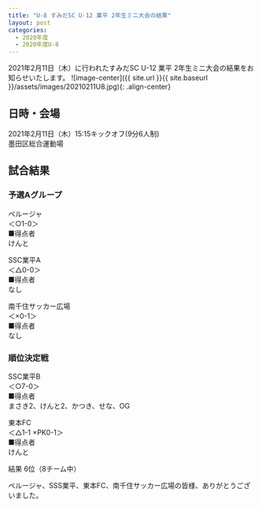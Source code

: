 ```yaml
---
title: "U-8 すみだSC U-12 業平 2年生ミニ大会の結果"
layout: post
categories:
  - 2020年度
  - 2020年度U-8
---
```


2021年2月11日（木）に行われたすみだSC U-12 業平 2年生ミニ大会の結果をお知らせいたします。
![image-center]({{ site.url }}{{ site.baseurl }}/assets/images/20210211U8.jpg){: .align-center}
## 日時・会場

2021年2月11日（木）15:15キックオフ(9分6人制)<br>
墨田区総合運動場

## 試合結果

### 予選Aグループ

ペルージャ<br>
＜○1-0＞<br>
■得点者<br>
けんと

SSC業平A<br>
＜△0-0＞<br>
■得点者<br>
なし

南千住サッカー広場<br>
＜×0-1＞<br>
■得点者<br>
なし

### 順位決定戦

SSC業平B<br>
＜○7-0＞<br>
■得点者<br>
まさき2、けんと2、かつき、せな、OG

東本FC<br>
＜△1-1 ×PK0-1＞<br>
■得点者<br>
けんと

結果 6位（8チーム中）


ペルージャ、SSS業平、東本FC、南千住サッカー広場の皆様、ありがとうございました。
